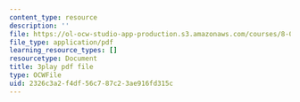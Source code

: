 ```yaml
---
content_type: resource
description: ''
file: https://ol-ocw-studio-app-production.s3.amazonaws.com/courses/8-01sc-classical-mechanics-fall-2016/2326c3a2f4df56c787c23ae916fd315c_oILq3xz_XtU.pdf
file_type: application/pdf
learning_resource_types: []
resourcetype: Document
title: 3play pdf file
type: OCWFile
uid: 2326c3a2-f4df-56c7-87c2-3ae916fd315c
---
```

